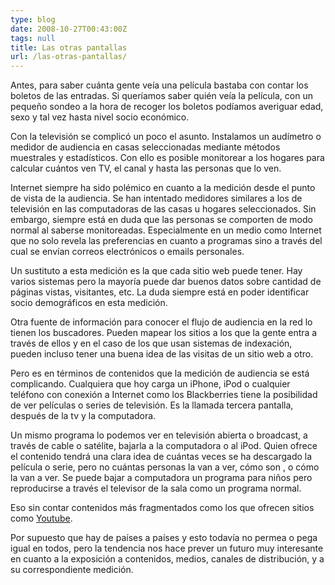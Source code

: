 ```yaml
---
type: blog
date: 2008-10-27T00:43:00Z
tags: null
title: Las otras pantallas
url: /las-otras-pantallas/
---
```


Antes, para saber cuánta gente veía una película bastaba con contar los boletos de las entradas. Si queríamos saber quién veía la película, con un pequeño sondeo a la hora de recoger los boletos podíamos averiguar edad, sexo y tal vez hasta nivel socio económico.

Con la televisión se complicó un poco el asunto. Instalamos un audímetro o medidor de audiencia en casas seleccionadas mediante métodos muestrales y estadísticos. Con ello es posible monitorear a los hogares para calcular cuántos ven TV, el canal y hasta las personas que lo ven.

Internet siempre ha sido polémico en cuanto a la medición desde el punto de vista de la audiencia. Se han intentado medidores similares a los de televisión en las computadoras de las casas u hogares seleccionados. Sin embargo, siempre está en duda que las personas se comporten de modo normal al saberse monitoreadas. Especialmente en un medio como Internet que no solo revela las preferencias en cuanto a programas sino a través del cual se envían correos electrónicos o emails personales.

Un sustituto a esta medición es la que cada sitio web puede tener. Hay varios sistemas pero la mayoría puede dar buenos datos sobre cantidad de páginas vistas, visitantes, etc. La duda siempre está en poder identificar socio demográficos en esta medición.

Otra fuente de información para conocer el flujo de audiencia en la red lo tienen los buscadores. Pueden mapear los sitios a los que la gente entra a través de ellos y en el caso de los que usan sistemas de indexación, pueden incluso tener una buena idea de las visitas de un sitio web a otro.

Pero es en términos de contenidos que la medición de audiencia se está complicando. Cualquiera que hoy carga un iPhone, iPod o cualquier teléfono con conexión a Internet como los Blackberries tiene la posibilidad de ver películas o series de televisión. Es la llamada tercera pantalla, después de la tv y la computadora.

Un mismo programa lo podemos ver en televisión abierta o broadcast, a través de cable o satélite, bajarla a la computadora o al iPod.  Quien ofrece el contenido tendrá una clara idea de cuántas veces se ha descargado la película o serie, pero no cuántas personas la van a ver, cómo son , o cómo la van a ver. Se puede bajar a computadora un programa para niños pero reproducirse a través el televisor de la sala como un programa normal.

Eso sin contar contenidos más fragmentados como los que ofrecen sitios como <a href="http://youtube.com">Youtube</a>.

Por supuesto que hay de países a países y esto todavía no permea o pega igual en todos, pero la tendencia nos hace prever un futuro muy interesante en cuanto a la exposición a contenidos, medios, canales de distribución, y a su correspondiente medición.